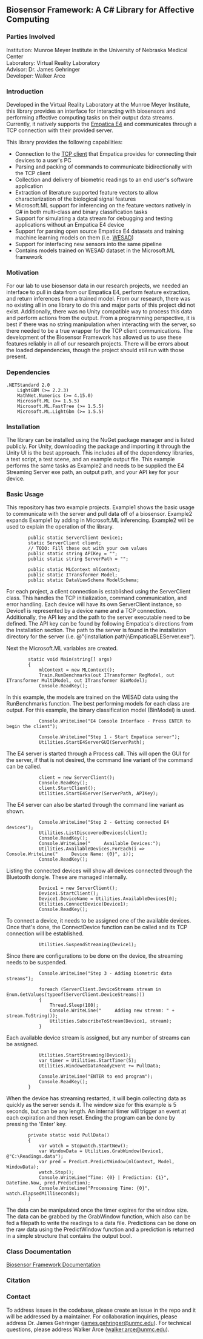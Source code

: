## Biosensor Framework: A C# Library for Affective Computing
### Parties Involved
Institution: Munroe Meyer Institute in the University of Nebraska Medical Center<br>
Laboratory: Virtual Reality Laboratory<br>
Advisor: Dr. James Gehringer<br>
Developer: Walker Arce<br>

### Introduction
Developed in the Virtual Reality Laboratory at the Munroe Meyer Institute, this library provides an interface for interacting with biosensors and performing affective computing tasks on their output data streams.  Currently, it natively supports the [Empatica E4](https://www.empatica.com/research/e4/) and communicates through a TCP connection with their provided server.  

This library provides the following capabilities:
-	Connection to the [TCP client](https://github.com/empatica/ble-client-windows) that Empatica provides for connecting their devices to a user's PC
-	Parsing and packing of commands to communicate bidirectionally with the TCP client
-	Collection and delivery of biometric readings to an end user's software application
-	Extraction of literature supported feature vectors to allow characterization of the biological signal features
-	Microsoft.ML support for inferencing on the feature vectors natively in C# in both multi-class and binary classification tasks
-	Support for simulating a data stream for debugging and testing applications without an Empatica E4 device
-	Support for parsing open source Empatica E4 datasets and training machine learning models on them (i.e. [WESAD](https://archive.ics.uci.edu/ml/datasets/WESAD+%28Wearable+Stress+and+Affect+Detection%29))
-	Support for interfacing new sensors into the same pipeline
-	Contains models trained on WESAD dataset in the Microsoft.ML framework

### Motivation
For our lab to use biosensor data in our research projects, we needed an interface to pull in data from our Empatica E4, perform feature extraction, and return inferences from a trained model.  From our research, there was no existing all in one library to do this and major parts of this project did not exist.  Additionally, there was no Unity compatible way to process this data and perform actions from the output.  From a programming perspective, it is best if there was no string manipulation when interacting with the server, so there needed to be a true wrapper for the TCP client communications.  The development of the Biosensor Framework has allowed us to use these features reliably in all of our research projects.  There will be errors about the loaded dependencies, though the project should still run with those present.

### Dependencies

    .NETStandard 2.0
        LightGBM (>= 2.2.3)
        MathNet.Numerics (>= 4.15.0)
        Microsoft.ML (>= 1.5.5)
        Microsoft.ML.FastTree (>= 1.5.5)
        Microsoft.ML.LightGbm (>= 1.5.5)

### Installation
The library can be installed using the NuGet package manager and is listed publicly.  For Unity, downloading the package and importing it through the Unity UI is the best approach.  This includes all of the dependency libraries, a test script, a test scene, and an example output file.  This example performs the same tasks as Example2 and needs to be supplied the E4 Streaming Server exe path, an output path, and your API key for your device.

### Basic Usage
This repository has two example projects.  Example1 shows the basic usage to communicate with the server and pull data off of a biosensor.  Example2 expands Example1 by adding in Microsoft.ML inferencing.  Example2 will be used to explain the operation of the library.

```
        public static ServerClient Device1;
        static ServerClient client;
        // TODO: Fill these out with your own values
        public static string APIKey = "";
        public static string ServerPath = "";
        
        public static MLContext mlContext;
        public static ITransformer Model;
        public static DataViewSchema ModelSchema;
```
For each project, a client connection is established using the ServerClient class.  This handles the TCP initialization, command communication, and error handling.  Each device will have its own ServerClient instance, so Device1 is represented by a device name and a TCP connection.  Additionally, the API key and the path to the server executable need to be defined.  The API key can be found by following Empatica's directions from the Installation section.  The path to the server is found in the installation directory for the server (i.e. @"{installation path}\EmpaticaBLEServer.exe").

Next the Microsoft.ML variables are created.
```
        static void Main(string[] args)
        {
            mlContext = new MLContext();
            Train.RunBenchmarks(out ITransformer RegModel, out ITransformer MultiModel, out ITransformer BinModel);
            Console.ReadKey();
```
In this example, the models are trained on the WESAD data using the RunBenchmarks function.  The best performing models for each class are output.  For this example, the binary classification model (BinModel) is used.
```
            Console.WriteLine("E4 Console Interface - Press ENTER to begin the client");

            Console.WriteLine("Step 1 - Start Empatica server");
            Utilities.StartE4ServerGUI(ServerPath);
```
The E4 server is started through a Process call.  This will open the GUI for the server, if that is not desired, the command line variant of the command can be called.
```
            client = new ServerClient();
            Console.ReadKey();
            client.StartClient();
            Utilities.StartE4Server(ServerPath, APIKey);
```
The E4 server can also be started through the command line variant as shown.  
```
            Console.WriteLine("Step 2 - Getting connected E4 devices");
            Utilities.ListDiscoveredDevices(client);
            Console.ReadKey();
            Console.WriteLine("     Available Devices:");
            Utilities.AvailableDevices.ForEach(i => Console.WriteLine("     Device Name: {0}", i));
            Console.ReadKey();
```
Listing the connected devices will show all devices connected through the Bluetooth dongle.  These are managed internally.
```
            Device1 = new ServerClient();
            Device1.StartClient();
            Device1.DeviceName = Utilities.AvailableDevices[0];
            Utilities.ConnectDevice(Device1);
            Console.ReadKey();
```
To connect a device, it needs to be assigned one of the available devices.  Once that's done, the ConnectDevice function can be called and its TCP connection will be established.
```
            Utilities.SuspendStreaming(Device1);
```
Since there are configurations to be done on the device, the streaming needs to be suspended.
```
            Console.WriteLine("Step 3 - Adding biometric data streams");

            foreach (ServerClient.DeviceStreams stream in Enum.GetValues(typeof(ServerClient.DeviceStreams)))
            {
                Thread.Sleep(100);
                Console.WriteLine("     Adding new stream: " + stream.ToString());
                Utilities.SubscribeToStream(Device1, stream);
            }
```
Each available device stream is assigned, but any number of streams can be assigned.  
```
            Utilities.StartStreaming(Device1);
            var timer = Utilities.StartTimer(5);
            Utilities.WindowedDataReadyEvent += PullData;

            Console.WriteLine("ENTER to end program");
            Console.ReadKey();
        }
```
When the device has streaming restarted, it will begin collecting data as quickly as the server sends it.  The window size for this example is 5 seconds, but can be any length.  An internal timer will trigger an event at each expiration and then reset.  Ending the program can be done by pressing the 'Enter' key.
```
        private static void PullData()
        {
            var watch = Stopwatch.StartNew();
            var WindowData = Utilities.GrabWindow(Device1, @"C:\Readings.data");
            var pred = Predict.PredictWindow(mlContext, Model, WindowData);
            watch.Stop();
            Console.WriteLine("Time: {0} | Prediction: {1}", DateTime.Now, pred.Prediction);
            Console.WriteLine("Processing Time: {0}", watch.ElapsedMilliseconds);
        }
```
The data can be manipulated once the timer expires for the window size.  The data can be grabbed by the GrabWindow function, which also can be fed a filepath to write the readings to a data file.  Predictions can be done on the raw data using the PredictWindow function and a prediction is returned in a simple structure that contains the output bool.

### Class Documentation
[Biosensor Framework Documentation](https://github.com/Munroe-Meyer-Institute-VR-Laboratory/Biosensor-Framework/blob/main/BiosensorFramework/BiosensorFrameworkDoc.md)

### Citation

### Contact
To address issues in the codebase, please create an issue in the repo and it will be addressed by a maintainer.  For collaboration inquiries, please address Dr. James Gehringer (james.gehringer@unmc.edu).  For technical questions, please address Walker Arce (walker.arce@unmc.edu).
